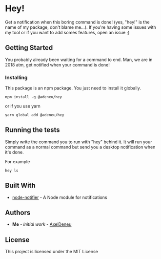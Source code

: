 # Hey!

Get a notification when this boring command is done! (yes, "hey!" is the name of my package, don't blame me...).
If you're having some issues with my tool or if you want to add somes features, open an issue ;)

## Getting Started

You probably already been waiting for a command to end. Man, we are in 2018 atm, get notified when your command is done! 

### Installing

This package is an npm package. You just need to install it globally.

```
npm install -g @adeneu/hey
```
or if you use yarn
```
yarn global add @adeneu/hey
```

## Running the tests

Simply write the command you to run with "hey" behind it.
It will run your command as a normal command but send you a desktop notification when it's done.

For example

```
hey ls
```

## Built With

* [node-notifier](https://github.com/mikaelbr/node-notifier) - A Node module for notifications

## Authors

* **Me** - *Initial work* - [AxelDeneu](https://github.com/AxelDeneu)

## License

This project is licensed under the MIT License
